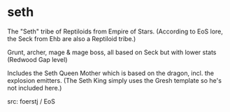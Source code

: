 # seth

The "Seth" tribe of Reptiloids from Empire of Stars. (According to EoS lore, the Seck from Ehb are also a Reptiloid tribe.)

Grunt, archer, mage & mage boss, all based on Seck but with lower stats (Redwood Gap level)

Includes the Seth Queen Mother which is based on the dragon, incl. the explosion emitters. (The Seth King simply uses the Gresh template so he's not included here.)

src: foerstj / EoS
